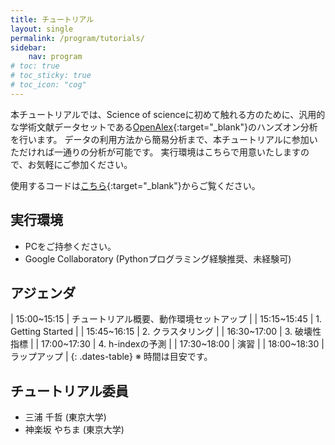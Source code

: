 ```yaml
---
title: チュートリアル
layout: single
permalink: /program/tutorials/
sidebar: 
    nav: program
# toc: true
# toc_sticky: true
# toc_icon: "cog"
---
```


本チュートリアルでは、Science of scienceに初めて触れる方のために、汎用的な学術文献データセットである[OpenAlex](https://openalex.org/){:target="_blank"}のハンズオン分析を行います。
データの利用方法から簡易分析まで、本チュートリアルに参加いただければ一通りの分析が可能です。
実行環境はこちらで用意いたしますので、お気軽にご参加ください。

使用するコードは[こちら](https://github.com/ScisciJP/scisciJP2024_tutorial){:target="_blank"}からご覧ください。

## 実行環境

* PCをご持参ください。
* Google Collaboratory (Pythonプログラミング経験推奨、未経験可)

## アジェンダ

| 15:00~15:15 | チュートリアル概要、動作環境セットアップ |
| 15:15~15:45 | 1. Getting Started |
| 15:45~16:15 | 2. クラスタリング |
| 16:30~17:00 | 3. 破壊性指標 |
| 17:00~17:30 | 4. h-indexの予測 |
| 17:30~18:00 | 演習 |
| 18:00~18:30 | ラップアップ |
{: .dates-table}
※ 時間は目安です。

## チュートリアル委員

* 三浦 千哲 (東京大学)
* 神楽坂 やちま (東京大学)